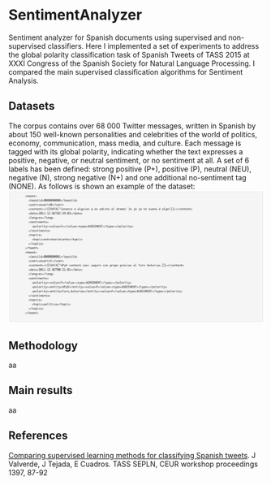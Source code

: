 # SentimentAnalyzer
Sentiment analyzer for Spanish documents using supervised and non-supervised classifiers. Here I implemented a set of experiments to address the global polarity classification task of Spanish Tweets of TASS 2015 at XXXI Congress of the Spanish Society for Natural Language Processing. I compared the main supervised classification algorithms for Sentiment Analysis.

## Datasets
The corpus contains over 68 000 Twitter messages, written in Spanish by about 150 well-known personalities and celebrities of the world of politics, economy, communication, mass media, and culture. Each message is tagged with its global polarity, indicating whether the text expresses a positive, negative, or neutral sentiment, or no sentiment at all. A set of 6 labels has been defined: strong positive (P+), positive (P), neutral (NEU), negative (N), strong negative (N+) and one additional no-sentiment tag (NONE). As follows is shown an example of the dataset:
![Dataset example](dataset.png)

## Methodology
aa

## Main results
aa

## References
[Comparing supervised learning methods for classifying Spanish tweets](https://ceur-ws.org/Vol-1397/sanpablo.pdf). J Valverde, J Tejada, E Cuadros. TASS SEPLN, CEUR workshop proceedings 1397, 87-92
